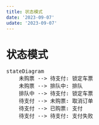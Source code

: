 ```yaml
---
title: 状态模式
date: '2023-09-07'
udate: '2023-09-07'
---
```


# 状态模式

<pre class="mermaid">
stateDiagram
    未购票 --> 待支付: 锁定车票
    未购票 --> 排队中: 排队
    排队中 --> 待支付: 锁定车票
    待支付 --> 未购票: 取消订单
    待支付 --> 已购票: 支付
    待支付 --> 待支付: 支付失败

</pre>
